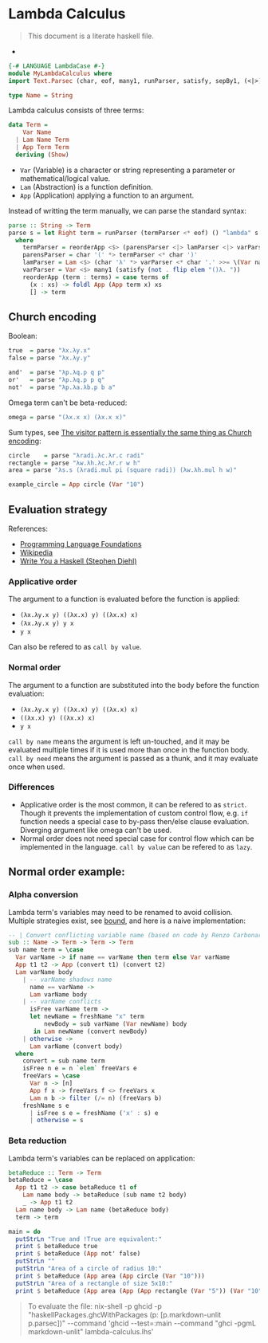 # Lambda Calculus

> This document is a literate haskell file.

- <mockingbird>

```haskell
{-# LANGUAGE LambdaCase #-}
module MyLambdaCalculus where
import Text.Parsec (char, eof, many1, runParser, satisfy, sepBy1, (<|>))

type Name = String
```

Lambda calculus consists of three terms:

```haskell
data Term =
    Var Name
  | Lam Name Term
  | App Term Term
  deriving (Show)
```

- `Var` (Variable) is a character or string representing a parameter or mathematical/logical value.
- `Lam` (Abstraction) is a function definition.
- `App` (Application) applying a function to an argument.

Instead of writting the term manually, we can parse the standard syntax:

```haskell
parse :: String -> Term
parse s = let Right term = runParser (termParser <* eof) () "lambda" s in term
  where
    termParser = reorderApp <$> (parensParser <|> lamParser <|> varParser) `sepBy1` char ' '
    parensParser = char '(' *> termParser <* char ')'
    lamParser = Lam <$> (char 'λ' *> varParser <* char '.' >>= \(Var name) -> pure name) <*> termParser
    varParser = Var <$> many1 (satisfy (not . flip elem "()λ. "))
    reorderApp (term : terms) = case terms of
      (x : xs) -> foldl App (App term x) xs
      [] -> term
```

## Church encoding

Boolean:

```haskell
true  = parse "λx.λy.x"
false = parse "λx.λy.y"

and'  = parse "λp.λq.p q p"
or'   = parse "λp.λq.p p q"
not'  = parse "λp.λa.λb.p b a"
```

Omega term can't be beta-reduced:

```haskell
omega = parse "(λx.x x) (λx.x x)"
```

Sum types, see [The visitor pattern is essentially the same thing as Church encoding](https://www.haskellforall.com/2021/01/the-visitor-pattern-is-essentially-same.html):

```haskell
circle    = parse "λradi.λc.λr.c radi"
rectangle = parse "λw.λh.λc.λr.r w h"
area = parse "λs.s (λradi.mul pi (square radi)) (λw.λh.mul h w)"

example_circle = App circle (Var "10")
```

## Evaluation strategy

References:

- [Programming Language Foundations](http://homepage.cs.uiowa.edu/%7Eslonnegr/plf/Book/Chapter5.pdf)
- [Wikipedia](https://en.wikipedia.org/wiki/Evaluation_strategy)
- [Write You a Haskell (Stephen Diehl)](http://dev.stephendiehl.com/fun/005_evaluation.html#call-by-need)

### Applicative order

The argument to a function is evaluated before the function is applied:

- `(λx.λy.x y) ((λx.x) y) ((λx.x) x)`
- `(λx.λy.x y) y x`
- `y x`

Can also be refered to as `call by value`.

### Normal order

The argument to a function are substituted into the body before the function evaluation:

- `(λx.λy.x y) ((λx.x) y) ((λx.x) x)`
- `((λx.x) y) ((λx.x) x)`
- `y x`

`call by name` means the argument is left un-touched, and it may be evaluated multiple times if it is used more than once in the function body.
`call by need` means the argument is passed as a thunk, and it may evaluate once when used.

### Differences

- Applicative order is the most common, it can be refered to as `strict`. Though it prevents the implementation of custom control flow, e.g. `if` function needs a special case to by-pass then/else clause evaluation.
  Diverging argument like omega can't be used.
- Normal order does not need special case for control flow which can be implemented in the language. `call by value` can be refered to as `lazy`.

## Normal order example:

### Alpha conversion

Lambda term's variables may need to be renamed to avoid collision.
Multiple strategies exist, see [bound](https://www.schoolofhaskell.com/user/edwardk/bound),
and here is a naive implementation:

```haskell
-- | Convert conflicting variable name (based on code by Renzo Carbonara)
sub :: Name -> Term -> Term -> Term
sub name term = \case
  Var varName -> if name == varName then term else Var varName
  App t1 t2 -> App (convert t1) (convert t2)
  Lam varName body
    | -- varName shadows name
      name == varName ->
      Lam varName body
    | -- varName conflicts
      isFree varName term ->
      let newName = freshName "x" term
          newBody = sub varName (Var newName) body
       in Lam newName (convert newBody)
    | otherwise ->
      Lam varName (convert body)
  where
    convert = sub name term
    isFree n e = n `elem` freeVars e
    freeVars = \case
      Var n -> [n]
      App f x -> freeVars f <> freeVars x
      Lam n b -> filter (/= n) (freeVars b)
    freshName s e
      | isFree s e = freshName ('x' : s) e
      | otherwise = s
```

### Beta reduction

Lambda term's variables can be replaced on application:

```haskell
betaReduce :: Term -> Term
betaReduce = \case
  App t1 t2 -> case betaReduce t1 of
    Lam name body -> betaReduce (sub name t2 body)
    _ -> App t1 t2
  Lam name body -> Lam name (betaReduce body)
  term -> term

main = do
  putStrLn "True and !True are equivalent:"
  print $ betaReduce true
  print $ betaReduce (App not' false)
  putStrLn ""
  putStrLn "Area of a circle of radius 10:"
  print $ betaReduce (App area (App circle (Var "10")))
  putStrLn "Area of a rectangle of size 5x10:"
  print $ betaReduce (App area (App (App rectangle (Var "5")) (Var "10")))
```

> To evaluate the file:
> nix-shell -p ghcid -p "haskellPackages.ghcWithPackages (p: [p.markdown-unlit p.parsec])" --command 'ghcid --test=:main --command "ghci -pgmL markdown-unlit" lambda-calculus.lhs'
